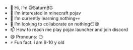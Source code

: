 - 👋 Hi, I’m @SaturnBG
- 👀 I’m interested in minecraft pojav
- 🌱 I’m currently learning nothing💀💀
- 💞️ I’m looking to collaborate on nothing😶😆
- 📫 How to reach me play pojav launcher and join discord
- 😄 Pronouns: 😶
- ⚡ Fun fact: i am 9-10 y old

<!---
SaturnBG/SaturnBG is a ✨ special ✨ repository because its `README.md` (this file) appears on your GitHub profile.
You can click the Preview link to take a look at your changes.
--->
